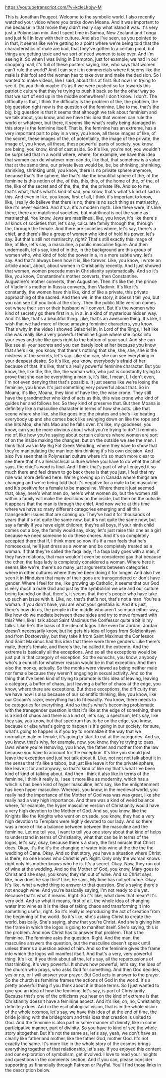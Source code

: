 https://youtubetranscript.com/?v=kcleLkbjw-M

 This is Jonathan Peugeot. Welcome to the symbolic world. I also recently watched your video where you broke down Moana. And it was important to me because in that movie they didn't really say what island it was. It's very just a Polynesian mix. And I spent time in Samoa, New Zealand and Tonga and just fell in love with their culture. And also I've seen, as you pointed to in that, it seems like we're getting to a point where we're being told that the characteristics of male are bad, that they've gotten to a certain point, but things are getting toxic and we sort of need women to take over. And I'm seeing it. So when I was living in Brampton, just for example, we had in our shopping mall, it's full of these posters saying, like, who says that women can't rule the world? And I can see it in commercials where it seems like the male is this fool and the woman has to take over and make the decision. So I wanted to make videos, like I said, about this at first. But now I'm trying to see it. Do you think maybe it's as if we were pushed so far towards this patriotic culture that they're trying to push it back so far the other way so that we sort of end up in the middle somewhere? I don't know. I don't. The difficulty is that, I think the difficulty is the problem of the, the problem, the big question right now is the question of the feminine. Like to me, that's the big, big question is that it seems that although we talk about feminism and we talk about, you know, and we have this idea that women can rule the world or whatever, but there, it seems like what's really being damaged in this story is the feminine itself. That is, the feminine has an extreme, has a very important part to play in a very, you know, all these images of like, of the secret, these images of the, of potentiality, the image of the private, the image of, you know, all these, these powerful parts of society, you know, are being, you know, kind of cast aside. So it's like, you're not, you wouldn't be surprised that in a world where, where, for example, we have this idea that women can do whatever men can do, like that, that somehow is a value that at the same time, our private lives would be, be, be shrinking, shrinking, shrinking, shrinking until, you know, there is no private sphere anymore, because that's the sphere, like that's like the beautiful sphere of the, of the feminine is this notion of the, of this, this, this, of the home of the, of the, of the, like of the secret and of the, the, the, the private life. And so to me, that's what, that's what's kind of sad, you know, that's what's kind of sad in this. And even in like, you know, first of all, I think it's important to know, like, I really do believe that there is no, there is no such thing as matriarchy, like it's never existed. And it's a, it's a modern myth. Like there were, it's like there, there are matrilineal societies, but matrilineal is not the same as matriarchal. You know, Jews are matrilineal, like, you know, it's like there's all kinds of societies that, let's say, calculate family through the, through the, through the female. And there are societies where, let's say, there's a chief, and there's like a group of women who kind of hold his power, let's say. But that's still not matriarchy, right? That's still exactly this image of like, of like, let's say, a masculine, a public masculine figure. And then underneath, let's say, kind of in the, in the background are this group of women who, who kind of hold the power in a, in a more subtle way, let's say. And that's always been how it is, like forever. Like, you know, I wrote an article about, about, about women in Christianity recently. And I just showed that women, women precede men in Christianity systematically. And so it's like, you know, Constantine's mother converts, then Constantine. Augustine's mother converts, then Augustine. Then it's like the, the prince of Vladimir's mother in Russia converts, then Vladimir. It's like it's constantly, the women have this like, kind of like a private, this private approaching of the sacred. And then we, in the story, it doesn't tell you, but you can see it if you look at the story. Then the public little version comes out where their son or their husband will convert. But it's the women who kind of secretly go there first in a, in a, in a kind of mysterious hidden way. And it's like, that's a beautiful thing. Like, that's an awesome thing. It's like, I wish that we had more of those amazing feminine characters, you know. That's why in the video I showed Galadriel in, in Lord of the Rings, I felt like she was really like a very powerful feminine figure where she looks into your eyes and she like goes right to the bottom of your soul. And she can like see all your secrets and you can barely look at her because you know that she's like, you know, that there's nothing that she, she, she, she is the mistress of the secrets, let's say. Like she can, she can see everything in your deepest desire. So it's like, you know, everybody's afraid of her because of that. It's like, that's a really powerful feminine character. But you know, the, like the, the, the, the woman who, who just is constantly trying to prove that she can be everything a man is, it's like, I mean, I, I don't even, I'm not even denying that that's possible. It just seems like we're losing the feminine, you know. It's just something very powerful about that. So in Moana, it's like, Moana, they kind of have the, the wise crone. They still have the grandmother who kind of acts as this, this wise crone who kind of guides her and follows her. So they kind of preserve that. But then Moana is definitely like a masculine character in terms of how she acts. Like that scene where she like, she like goes into the pirates and she's like beating everybody up and she comes back like swinging down on like the rope and she hits Moa, she hits Mao and he falls over. It's like, my goodness, you know, can you be more obvious about what you're trying to do? It reminds me of, like how you're saying about certain cultures where women are sort of on the inside making the changes, but on the outside we see the men. I think that was in My Big Fat Greek Wedding, where they have to show that they're manipulating the man into him thinking it's his own decision. And also I've seen that in Polynesian culture where it's so much more clear to see there that it's a hierarchical culture where you have to do what the chief says, the chief's word is final. And I think that's part of why I enjoyed it so much there and feel drawn to go back there is that you just, I feel that my role was more defined here. We're growing up in Canada where things are changing and we're being told that it's negative for a male to be masculine and it's positive for a female to be masculine. Where there it just seemed that, okay, here's what men do, here's what women do, but the women still within a family will make the decisions on the inside, but then on the outside it appears that the man is through the chief. And now we're at this time where we have so many different categories emerging and all this transgender issues that are coming up. They've had it for thousands of years that it's not quite the same now, but it's not quite the same now, but say a family if you have eight children, they're all boys, if your ninth child comes out a boy, the family would say, okay, let's just raise this one as a girl because we need someone to do these chores. And it's so completely accepted there that if, I think more so now it's if a man feels that he's homosexual, he'll just dress as a woman and be completely treated as a woman. If that they're called the faqa lady, if a faqa lady goes with a man, if they have relations, that man wouldn't even be considered gay that because the other, the faqa lady is completely considered a woman. Where here it seems like we're, there's so many just arguments between categories where in other cultures where they've been doing it for longer. And also I've seen it in Hinduism that many of their gods are transgendered or don't have gender. Where I feel for me, like growing up Catholic, it seems that our God is very much a male God and just by the symbolism we use and our culture being founded on that, there's, it seems that there's people who have take up such an issue with it. Like, no, that's that's not, that's not a man. You're a woman. If you don't have, you are what your genitalia is. And it's just, there's how do us, the people in the middle who aren't so much either way, like how do we mediate between these sides and try to move forward with this? Well, like I talk about Saint Maximus the Confessor quite a bit in my talks. Like he's the basis of the idea of logos. Like even for Jordan, Jordan doesn't necessarily know, but he gets his idea of logos from Solzhenitsyn and from Dostoevsky, but they take it from Saint Maximus the Confessor. And Saint Maximus had this idea that there were three genders. Like there's male, there's female, and there's the, he called it the extreme. And the extreme is basically all the exceptions. And so all the exceptions would be just put in that category of exception. So the eunuchs, you know, anybody who's a eunuch for whatever reason would be in that exception. And then also the monks, actually. So the monks were viewed as being neither male nor female because they weren't engaging in sexual activity. And so the thing that I've been kind of trying to promote is this idea of leaving, leaving a category, a buffer of chaos, just leaving a buffer of chaos at the edge, you know, where there are exceptions. But those exceptions, the difficulty that we have now is also because of our scientific thinking, like, you know, like our Occam's razor, everything has to fit exactly. You know, there needs to be categories for everything. And so that's what's becoming problematic with the transgender question is that it's like at the edge of something, there is a kind of chaos and there is a kind of, let's say, a spectrum, let's say, like they say, you know, but that spectrum has to be on the edge, you know, because or else what's going to happen is it's going in our society, for sure, what's going to happen is if you try to normalize it the way that we normalize male or female, it's going to start to eat at the categories. And so, you know, that's why, for example, now, you know, they're trying to pass laws where you're removing, you know, the father and mother from the law because you have to account for the exception. It's like you should just leave the exception and just not talk about it. Like, not not not talk about it in the sense that it's like a taboo, but just like leave it for the private sphere, like leave it for and anyway, so that's kind of like my that's what I've been kind of kind of talking about. And then I think it also like in terms of the feminine, I think it really is, I see it more like as modernity, which has a which is has been kind of hyper masculine, let's say, like the enlightenment has been hyper masculine. Whereas, you know, in the medieval world, you really had the importance of the Mother of God was was was great, like she really had a very high importance. And there was a kind of weird balance where, for example, the hyper masculine version of Christianity would have a very high devotion to the Mother of God. And so, you know, like the Knights like the Knights who went on crusade, you know, they had a very high devotion to Templars were highly devoted to our lady. And so there was a more of like a balance between between the masculine and the feminine. Let me tell you, I want to tell you one story about that kind of helps to understand in terms of Christianity, what that can be in terms of the logos, let's say, okay, because there's a story, the first miracle that Christ does. Okay, it's the it's the changing of water into wine at the the the the wedding of Cana. Okay. And so that story, you have a situation where Christ is there, no one knows who Christ is yet. Right. Only only the woman knows right only his mother knows who he is. It's a secret. Okay. Now, they run out of wine at the wedding. And so the Mother of God, you know, Mary goes to Christ and she says, you know, they ran out of wine. And so Christ says, like, how does he say this? Like, he says, My time has not yet come. Okay. It's like, what a weird thing to answer to that question. She's saying there's not enough wine. And you're basically saying, I'm not ready to die yet. Because that's what it means. Right. So it's like, what does that mean? It's very odd. And so what it means, first of all, the whole idea of changing water into wine as it is the idea of taking chaos and transforming it into something useful, right. So it's really is reproducing the act of creation from the beginning of the world. So it's like, she's asking Christ to create the world, basically. She's saying, show that you're Christ. And she's giving him the frame in which the logos is going to manifest itself. She's saying, this is the problem. And now Christ has to answer that problem. That's the feminine. The feminine asks the question. Right. And the man, the masculine answers the question, but the masculine doesn't speak until unless there's a question asked of him. And so the feminine gives the frame into which the logos will manifest itself. And that's a very, very powerful thing. It's like, if you think about all the, let's say, all the repercussions of that thinking, it's very powerful. It shows how powerful, let's say, the idea of the church who prays, who asks God for something. And then God decides, yes or no, or I will answer your prayer. But God acts in answer to the prayer. So the church as feminine frames the actions of God in the world. It's a pretty powerful thing if you think about it in those terms. So I just wanted to give you an idea of how the feminine, let's say, is part of Christianity. Because that's one of the criticisms you hear on the kind of extreme is that Christianity doesn't have a feminine aspect. And it's like, oh, no, Christianity definitely does. And in the eschatological vision, that is in the whole vision of the whole cosmos, let's say, we have this idea of at the end of time, the bride joining with the bridegroom and this idea that creation is united to God. And the feminine is also part in some manner of divinity, like in some participative manner, part of divinity. So you have to kind of see the whole story altogether. But it's not the same as, let's say, yeah, we don't have as clearly like father and mother, like the father God, mother God. It's not exactly the same. It's more like in the whole story of the cosmos brings everything together of that relationship, let's say. If you enjoyed this content and our exploration of symbolism, get involved. I love to read your insights and questions in the comments section. And if you can, please consider supporting us financially through Patreon or PayPal. You'll find those links in the description below.